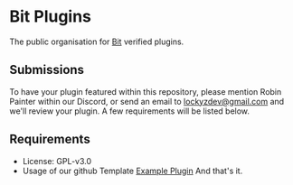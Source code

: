 # Bit Plugins
The public organisation for [Bit](https://github.com/Lockyz-Dev/bit) verified plugins.

## Submissions
To have your plugin featured within this repository, please mention Robin Painter within our Discord, or send an email to lockyzdev@gmail.com and we'll review your plugin. A few requirements will be listed below.

## Requirements
- License: GPL-v3.0
- Usage of our github Template [Example Plugin](https://github.com/Bit-Plugins/example-plugin)
And that's it.
